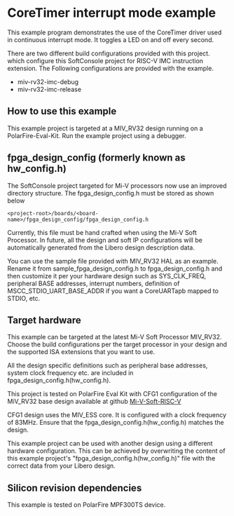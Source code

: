 ﻿# CoreTimer interrupt mode example

This example program demonstrates the use of the CoreTimer driver used in
continuous interrupt mode. It toggles a LED on and off every second.

There are two different build configurations provided with this project.
which configure this SoftConsole project for RISC-V IMC instruction extension.
The Following configurations are provided with the example.

- miv-rv32-imc-debug
- miv-rv32-imc-release

## How to use this example

This example project is targeted at a MIV_RV32 design running on a PolarFire-Eval-Kit.
Run the example project using a debugger.

## fpga_design_config (formerly known as hw_config.h)

The SoftConsole project targeted for Mi-V processors now use an improved
directory structure. The fpga_design_config.h must be stored as shown below

`<project-root>/boards/<board-name>/fpga_design_config/fpga_design_config.h`

Currently, this file must be hand crafted when using the Mi-V Soft Processor.
In future, all the design and soft IP configurations will be automatically
generated from the Libero design description data.

You can use the sample file provided with MIV_RV32 HAL as an example. Rename it from
sample_fpga_design_config.h to fpga_design_config.h and then customize it per your
hardware design such as SYS_CLK_FREQ, peripheral BASE addresses, interrupt numbers,
definition of MSCC_STDIO_UART_BASE_ADDR if you want a CoreUARTapb mapped to STDIO, etc.

## Target hardware

This example can be targeted at the latest Mi-V Soft Processor MIV_RV32. Choose the build
configurations per the target processor in your design and the supported ISA extensions
that you want to use.

All the design specific definitions such as peripheral base addresses, system clock frequency
etc. are included in fpga_design_config.h(hw_config.h).

This project is tested on PolarFire Eval Kit with CFG1 configuration of the
MiV_RV32 base design available at github [Mi-V-Soft-RISC-V](https://mi-v-ecosystem.github.io/redirects/repo-polarfire-evaluation-kit-mi-v-sample-fpga-designs)

CFG1 design uses the MIV_ESS core.
It is configured with a clock frequency of 83MHz.
Ensure that the fpga_design_config.h(hw_config.h) matches the design.

This example project can be used with another design using a different hardware
configuration. This can be achieved by overwriting the content of this example
project's "fpga_design_config.h(hw_config.h)" file with the correct data from your Libero design.

## Silicon revision dependencies

This example is tested on PolarFire MPF300TS device.
